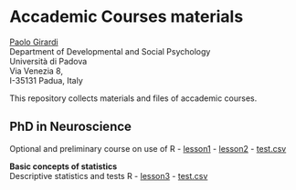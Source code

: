 Accademic Courses materials
=====================================================================================

[Paolo Girardi](mailto://paolo.girardi@unipd.it)  
     Department of Developmental and Social Psychology  
     Università di Padova  
     Via Venezia 8,  
     I-35131 Padua, Italy   

This repository collects materials and files of accademic courses.

PhD in Neuroscience
--------

Optional and preliminary course on use of R - [lesson1](https://github.com/Paolin83/Courses/blob/main/Phd_neuroscience/lesson1.pdf) - [lesson2](https://github.com/Paolin83/Courses/blob/main/Phd_neuroscience/lesson2.pdf) - [test.csv](https://github.com/Paolin83/Courses/blob/main/Phd_neuroscience/test.csv)  

**Basic concepts of statistics**  
Descriptive statistics and tests R - [lesson3](https://github.com/Paolin83/Courses/blob/main/Phd_neuroscience/lesson1.pdf) - [test.csv](https://github.com/Paolin83/Courses/blob/main/Phd_neuroscience/cat_ex.xlsx)  


